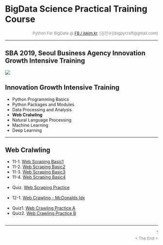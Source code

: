 
# BigData Science Practical Training Course

<div align='right'><font size=2 color='gray'>Python For BigData @ <font color='blue'><a href='https://www.facebook.com/jskim.kr'>FB / jskim.kr</a></font>, [김진수](bigpycraft@gmail.com)</font></div>
<hr>

## SBA 2019, Seoul Business Agency Innovation Growth Intensive Training

<img src="../images/img_main_front.png">

## Innovation Growth Intensive Training
- Python Programming Basics
- Python Packages and Modules
- Data Processing and Analysis
- <b>Web Cralwling</b>
- Natural Language Processing
- Machine Learning
- Deep Learning

<hr>

## Web Cralwling

- 11-1. [Web Scraping Basic1           ][E5111]
- 11-2. [Web Scraping Basic2           ][E5112]
- 11-3. [Web Scraping Basic3           ][E5113]
- 11-4. [Web Scraping Basic4           ][E5114]
<br/><br/>
- Quiz. [Web Scraping Practice         ][E5200]
<br/><br/>
- 12-1. [Web Crawling - McDonalds Idx  ][E5410]
<br/><br/>
- Quiz1. [Web Crawling Practice A      ][E5400]
- Quiz2. [Web Crawling Practice B      ][E5300]
<br/><br/>


[E5100]:  https://htmlpreview.github.io/?https://github.com/bigpycraft/sba19-seoulit/blob/master/notebook/html/BPC_E510_Web_Scraping_Basics_ver2.html            "Go D4110"
[E5111]:  https://htmlpreview.github.io/?https://github.com/bigpycraft/sba19-seoulit/blob/master/notebook/html/BPC_E511_Web_Scraping_Basic_1.html                "Go D4120"
[E5112]:  https://htmlpreview.github.io/?https://github.com/bigpycraft/sba19-seoulit/blob/master/notebook/html/BPC_E511_Web_Scraping_Basic_2.html                "Go D4130"
[E5113]:  https://htmlpreview.github.io/?https://github.com/bigpycraft/sba19-seoulit/blob/master/notebook/html/BPC_E511_Web_Scraping_Basic_3.html                "Go D4200"
[E5114]:  https://htmlpreview.github.io/?https://github.com/bigpycraft/sba19-seoulit/blob/master/notebook/html/BPC_E511_Web_Scraping_Basic_4.html                "Go D4210"
[E5115]:  https://htmlpreview.github.io/?https://github.com/bigpycraft/sba19-seoulit/blob/master/notebook/html/BPC_E511_Web_Scraping_Basic_5.html                "Go D4220"
[E5200]:  https://htmlpreview.github.io/?https://github.com/bigpycraft/sba19-seoulit/blob/master/notebook/html/BPC_E520_Web_Scraping_Quiz.html                   "Go D4230"
[E5210]:  https://htmlpreview.github.io/?https://github.com/bigpycraft/sba19-seoulit/blob/master/notebook/html/BPC_E521_Crawling_Music_Ranking1_ver4.html        "Go D4240"
[E5220]:  https://htmlpreview.github.io/?https://github.com/bigpycraft/sba19-seoulit/blob/master/notebook/html/BPC_E522_Crawling_Movie_Ranking2_ver4.html        "Go D4250"
[E5300]:  https://htmlpreview.github.io/?https://github.com/bigpycraft/sba19-seoulit/blob/master/notebook/html/BPC_E530_Web_Crawling_Quiz.html                   "Go P4_01"
[E5310]:  https://htmlpreview.github.io/?https://github.com/bigpycraft/sba19-seoulit/blob/master/notebook/html/BPC_E531_Web_Crawling1_ver3.html                  "Go P4_02"
[E5320]:  https://htmlpreview.github.io/?https://github.com/bigpycraft/sba19-seoulit/blob/master/notebook/html/BPC_E532_Web_Crawling2_ver3.html                  "Go D4300"
[E5400]:  https://htmlpreview.github.io/?https://github.com/bigpycraft/sba19-seoulit/blob/master/notebook/html/BPC_E540_Seoul_McDonalds_idx_Quiz.html            "Go D4310"
[E5410]:  https://htmlpreview.github.io/?https://github.com/bigpycraft/sba19-seoulit/blob/master/notebook/html/BPC_E541_Seoul_McDonalds_idx_ver4.html            "Go D4323"




<hr>
<marquee><font size=3 color='brown'>The BigpyCraft find the information to design valuable society with Technology & Craft.</font></marquee>
<div align='right'><font size=2 color='gray'> &lt; The End &gt; </font></div>
